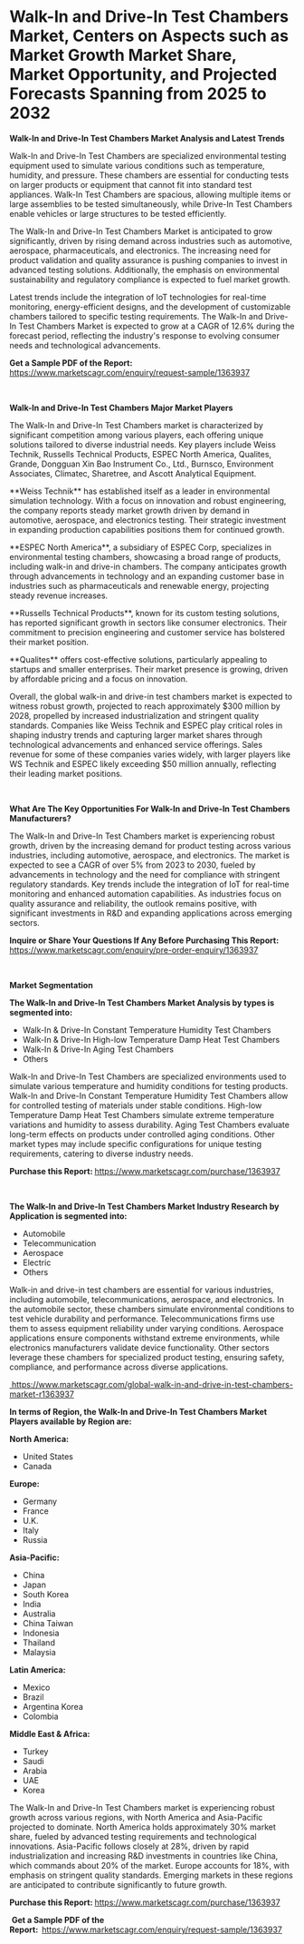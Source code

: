 <p><h1>Walk-In and Drive-In Test Chambers Market, Centers on Aspects such as Market Growth Market Share, Market Opportunity, and Projected Forecasts Spanning from 2025 to 2032</h1></p><p><strong>Walk-In and Drive-In Test Chambers Market Analysis and Latest Trends</strong></p>
<p><p>Walk-In and Drive-In Test Chambers are specialized environmental testing equipment used to simulate various conditions such as temperature, humidity, and pressure. These chambers are essential for conducting tests on larger products or equipment that cannot fit into standard test appliances. Walk-In Test Chambers are spacious, allowing multiple items or large assemblies to be tested simultaneously, while Drive-In Test Chambers enable vehicles or large structures to be tested efficiently.</p><p>The Walk-In and Drive-In Test Chambers Market is anticipated to grow significantly, driven by rising demand across industries such as automotive, aerospace, pharmaceuticals, and electronics. The increasing need for product validation and quality assurance is pushing companies to invest in advanced testing solutions. Additionally, the emphasis on environmental sustainability and regulatory compliance is expected to fuel market growth.</p><p>Latest trends include the integration of IoT technologies for real-time monitoring, energy-efficient designs, and the development of customizable chambers tailored to specific testing requirements. The Walk-In and Drive-In Test Chambers Market is expected to grow at a CAGR of 12.6% during the forecast period, reflecting the industry's response to evolving consumer needs and technological advancements.</p></p>
<p><strong>Get a Sample PDF of the Report:&nbsp;</strong> <a href="https://www.marketscagr.com/enquiry/request-sample/1363937?utm_campaign=3044&utm_medium=2&utm_source=Github&utm_content=ia&utm_term=16042025&utm_id=walk-in-and-drive-in-test-chambers">https://www.marketscagr.com/enquiry/request-sample/1363937</a></p>
<p>&nbsp;</p>
<p><strong>Walk-In and Drive-In Test Chambers Major Market Players</strong></p>
<p><p>The Walk-In and Drive-In Test Chambers market is characterized by significant competition among various players, each offering unique solutions tailored to diverse industrial needs. Key players include Weiss Technik, Russells Technical Products, ESPEC North America, Qualites, Grande, Dongguan Xin Bao Instrument Co., Ltd., Burnsco, Environment Associates, Climatec, Sharetree, and Ascott Analytical Equipment.</p><p>**Weiss Technik** has established itself as a leader in environmental simulation technology. With a focus on innovation and robust engineering, the company reports steady market growth driven by demand in automotive, aerospace, and electronics testing. Their strategic investment in expanding production capabilities positions them for continued growth.</p><p>**ESPEC North America**, a subsidiary of ESPEC Corp, specializes in environmental testing chambers, showcasing a broad range of products, including walk-in and drive-in chambers. The company anticipates growth through advancements in technology and an expanding customer base in industries such as pharmaceuticals and renewable energy, projecting steady revenue increases.</p><p>**Russells Technical Products**, known for its custom testing solutions, has reported significant growth in sectors like consumer electronics. Their commitment to precision engineering and customer service has bolstered their market position.</p><p>**Qualites** offers cost-effective solutions, particularly appealing to startups and smaller enterprises. Their market presence is growing, driven by affordable pricing and a focus on innovation.</p><p>Overall, the global walk-in and drive-in test chambers market is expected to witness robust growth, projected to reach approximately $300 million by 2028, propelled by increased industrialization and stringent quality standards. Companies like Weiss Technik and ESPEC play critical roles in shaping industry trends and capturing larger market shares through technological advancements and enhanced service offerings. Sales revenue for some of these companies varies widely, with larger players like WS Technik and ESPEC likely exceeding $50 million annually, reflecting their leading market positions.</p></p>
<p>&nbsp;</p>
<p><strong>What Are The Key Opportunities For Walk-In and Drive-In Test Chambers Manufacturers?</strong></p>
<p><p>The Walk-In and Drive-In Test Chambers market is experiencing robust growth, driven by the increasing demand for product testing across various industries, including automotive, aerospace, and electronics. The market is expected to see a CAGR of over 5% from 2023 to 2030, fueled by advancements in technology and the need for compliance with stringent regulatory standards. Key trends include the integration of IoT for real-time monitoring and enhanced automation capabilities. As industries focus on quality assurance and reliability, the outlook remains positive, with significant investments in R&D and expanding applications across emerging sectors.</p></p>
<p><strong>Inquire or Share Your Questions If Any Before Purchasing This Report:</strong> <a href="https://www.marketscagr.com/enquiry/pre-order-enquiry/1363937?utm_campaign=3044&utm_medium=2&utm_source=Github&utm_content=ia&utm_term=16042025&utm_id=walk-in-and-drive-in-test-chambers">https://www.marketscagr.com/enquiry/pre-order-enquiry/1363937</a></p>
<p>&nbsp;</p>
<p><strong>Market Segmentation</strong></p>
<p><strong>The Walk-In and Drive-In Test Chambers Market Analysis by types is segmented into:</strong></p>
<p><ul><li>Walk-In & Drive-In Constant Temperature Humidity Test Chambers</li><li>Walk-In & Drive-In High-low Temperature Damp Heat Test Chambers</li><li>Walk-In & Drive-In Aging Test Chambers</li><li>Others</li></ul></p>
<p><p>Walk-In and Drive-In Test Chambers are specialized environments used to simulate various temperature and humidity conditions for testing products. Walk-In and Drive-In Constant Temperature Humidity Test Chambers allow for controlled testing of materials under stable conditions. High-low Temperature Damp Heat Test Chambers simulate extreme temperature variations and humidity to assess durability. Aging Test Chambers evaluate long-term effects on products under controlled aging conditions. Other market types may include specific configurations for unique testing requirements, catering to diverse industry needs.</p></p>
<p><strong>Purchase this Report:&nbsp;</strong><a href="https://www.marketscagr.com/purchase/1363937?utm_campaign=3044&utm_medium=2&utm_source=Github&utm_content=ia&utm_term=16042025&utm_id=walk-in-and-drive-in-test-chambers">https://www.marketscagr.com/purchase/1363937</a></p>
<p>&nbsp;</p>
<p><strong>The Walk-In and Drive-In Test Chambers Market Industry Research by Application is segmented into:</strong></p>
<p><ul><li>Automobile</li><li>Telecommunication</li><li>Aerospace</li><li>Electric</li><li>Others</li></ul></p>
<p><p>Walk-in and drive-in test chambers are essential for various industries, including automobile, telecommunications, aerospace, and electronics. In the automobile sector, these chambers simulate environmental conditions to test vehicle durability and performance. Telecommunications firms use them to assess equipment reliability under varying conditions. Aerospace applications ensure components withstand extreme environments, while electronics manufacturers validate device functionality. Other sectors leverage these chambers for specialized product testing, ensuring safety, compliance, and performance across diverse applications.</p></p>
<p><a href="https://www.marketscagr.com/global-walk-in-and-drive-in-test-chambers-market-r1363937?utm_campaign=3044&utm_medium=2&utm_source=Github&utm_content=ia&utm_term=16042025&utm_id=walk-in-and-drive-in-test-chambers">&nbsp;https://www.marketscagr.com/global-walk-in-and-drive-in-test-chambers-market-r1363937</a></p>
<p><strong>In terms of Region, the Walk-In and Drive-In Test Chambers Market Players available by Region are:</strong></p>
<p>
    <p> <strong> North America: </strong>
        <ul>
            <li>United States</li>
            <li>Canada</li>
        </ul>
        </p> 
    <p> <strong> Europe: </strong>
        <ul>
            <li>Germany</li>
            <li>France</li>
            <li>U.K.</li>
            <li>Italy</li>
            <li>Russia</li>
        </ul>
        </p> 
    <p> <strong> Asia-Pacific: </strong>
        <ul>
            <li>China</li>
            <li>Japan</li>
            <li>South Korea</li>
            <li>India</li>
            <li>Australia</li>
            <li>China Taiwan</li>
            <li>Indonesia</li>
            <li>Thailand</li>
            <li>Malaysia</li>
        </ul>
        </p> 
    <p> <strong> Latin America: </strong>
        <ul>
            <li>Mexico</li>
            <li>Brazil</li>
            <li>Argentina Korea</li>
            <li>Colombia</li>
        </ul>
        </p> 
    <p> <strong> Middle East & Africa: </strong>
        <ul>
            <li>Turkey</li>
            <li>Saudi</li>
            <li>Arabia</li>
            <li>UAE</li>
            <li>Korea</li>
        </ul>
    </p>
    </p>
<p><p>The Walk-In and Drive-In Test Chambers market is experiencing robust growth across various regions, with North America and Asia-Pacific projected to dominate. North America holds approximately 30% market share, fueled by advanced testing requirements and technological innovations. Asia-Pacific follows closely at 28%, driven by rapid industrialization and increasing R&D investments in countries like China, which commands about 20% of the market. Europe accounts for 18%, with emphasis on stringent quality standards. Emerging markets in these regions are anticipated to contribute significantly to future growth.</p></p>
<p><strong>Purchase this Report: </strong><a href="https://www.marketscagr.com/purchase/1363937?utm_campaign=3044&utm_medium=2&utm_source=Github&utm_content=ia&utm_term=16042025&utm_id=walk-in-and-drive-in-test-chambers">https://www.marketscagr.com/purchase/1363937</a></p>
<p>&nbsp;<strong>Get a Sample PDF of the Report:&nbsp;&nbsp;</strong><a href="https://www.marketscagr.com/enquiry/request-sample/1363937?utm_campaign=3044&utm_medium=2&utm_source=Github&utm_content=ia&utm_term=16042025&utm_id=walk-in-and-drive-in-test-chambers">https://www.marketscagr.com/enquiry/request-sample/1363937</a></p>
<p><strong></strong></p>
<p><p></p><p></p><p></p></p>